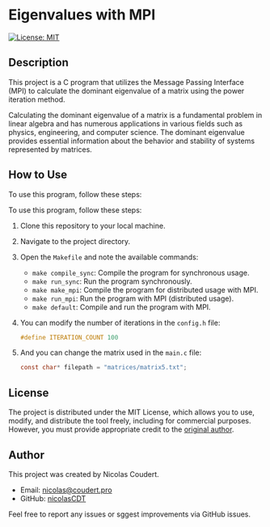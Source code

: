 # Eigenvalues with MPI

[![License: MIT](https://img.shields.io/badge/License-MIT-yellow.svg)](https://opensource.org/licenses/MIT)

## Description
This project is a C program that utilizes the Message Passing Interface (MPI) to calculate the dominant eigenvalue of a matrix using the power iteration method.

Calculating the dominant eigenvalue of a matrix is a fundamental problem in linear algebra and has numerous applications in various fields such as physics, engineering, and computer science. The dominant eigenvalue provides essential information about the behavior and stability of systems represented by matrices.

## How to Use

To use this program, follow these steps:

To use this program, follow these steps:

1. Clone this repository to your local machine.
2. Navigate to the project directory.
3. Open the `Makefile` and note the available commands:
   - `make compile_sync`: Compile the program for synchronous usage.
   - `make run_sync`: Run the program synchronously.
   - `make make_mpi`: Compile the program for distributed usage with MPI.
   - `make run_mpi`: Run the program with MPI (distributed usage).
   - `make default`: Compile and run the program with MPI.

4. You can modify the number of iterations in the `config.h` file:
    ```cpp
    #define ITERATION_COUNT 100
    ```
5. And you can change the matrix used in the `main.c` file:
    ```c
    const char* filepath = "matrices/matrix5.txt";
    ```

## License
The project is distributed under the MIT License, which allows you to use, modify, and distribute the tool freely, including for commercial purposes. 
However, you must provide appropriate credit to the [original author](https://github.com/nicolasCDT/).

## Author
This project was created by Nicolas Coudert. 
* Email: [nicolas@coudert.pro](mailto:nicolas@coudert.pro)
* GitHub: [nicolasCDT](https://github.com/nicolasCDT)

Feel free to report any issues or sggest improvements via GitHub issues.
